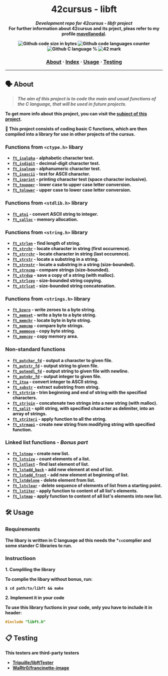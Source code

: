 <h1 align="center">
	42cursus - libft
</h1>

<p align="center">
	<b><i>Development repo for 42cursus - libfr project</i><b><br>
	For further information about 42cursus and its prject, pleas refer to my profile <a href="https://github.com/mavellanedal"><b>mavellanedal</b></a>.
</p>

<p align="center">
	<img alt="Github code size in bytes" src="https://img.shields.io/github/languages/code-size/mavellanedal/libft?label=code-size&color=blueviolet"/>
	<img alt="Github code languages counter" src="https://img.shields.io/github/languages/count/mavellanedal/libft?label=languages&color=blue"/>
	<img alt="Github C language %" src="https://img.shields.io/github/languages/top/mavellanedal/libft?label=C&color=blue"/>
	<img alt="42 mark" src="https://img.shields.io/badge/42_Mark-125%25-green?color=green"/>
</p>

<h3 align="center">
  <a href="#%EF%B8%8F-about">About</a>
  <span> · </span>
  <a href="#-index">Index</a>
  <span> · </span>
  <a href="#%EF%B8%8F-usage">Usage</a>
  <span> · </span>
  <a href="#%EF%B8%8F-testing">Testing</a>
</h3>

---

## 🗣️ About

> _The aim of this project is to code the main and usual functions of the C language, that will be used in future projects._

To get more info about this project, you can visit the [**subject of this project**](https://cdn.intra.42.fr/pdf/pdf/142520/es.subject.pdf).

🚀 This project consists of coding basic C functions, which are then compiled
into a library for use in other projects of the cursus.

### Functions from `<ctype.h>` libary

* [`ft_isalpha`](libft/ft_isalpha.c) - alphabetic character test.
* [`ft_isdigit`](libft/ft_isdigit.c) - decimal-digit character test.
* [`ft_isalnum`](libft/ft_isalnum.c) - alphanumeric character test.
* [`ft_isascii`](libft/ft_isascii.c) - test for ASCII character.
* [`ft_isprint`](libft/ft_isprint.c) - printing character test (space character inclusive).
* [`ft_toupper`](libft/ft_toupper.c) - lower case to upper case letter conversion.
* [`ft_tolower`](libft/ft_tolower.c) - upper case to lower case letter conversion.

### Functions from `<stdlib.h>` library

* [`ft_atoi`](libft/ft_atoi.c) - convert ASCII string to integer.
* [`ft_calloc`](libft/ft_calloc.c) - memory allocation.

### Functions from `<string.h>` library

* [`ft_strlen`](libft/ft_strlen.c) - find length of string.
* [`ft_strchr`](libft/ft_strchr.c) - locate character in string (first occurrence).
* [`ft_strrchr`](libft/ft_strrchr.c) - locate character in string (last occurence).
* [`ft_strstr`](libft/ft_strstr.c) - locate a substring in a string.
* [`ft_strnstr`](libft/ft_strnstr.c) - locate a substring in a string (size-bounded).
* [`ft_strncmp`](libft/ft_strncmp.c) - compare strings (size-bounded).
* [`ft_strdup`](libft/ft_strdup.c) - save a copy of a string (with malloc).
* [`ft_strlcpy`](libft/ft_strlcpy.c) - size-bounded string copying.
* [`ft_strlcat`](libft/ft_strlcat.c) - size-bounded string concatenation.

### Functions from `<strings.h>` library

* [`ft_bzero`](libft/ft_bzero.c) - write zeroes to a byte string.
* [`ft_memset`](libft/ft_memset.c) - write a byte to a byte string.
* [`ft_memchr`](libft/ft_memchr.c) - locate byte in byte string.
* [`ft_memcmp`](libft/ft_memcmo.c) - compare byte strings.
* [`ft_memmove`](libft/ft_memmove.c) - copy byte string.
* [`ft_memcpy`](libft/ft_memcpy.c) - copy memory area.

### Non-standard functions

* [`ft_putchar_fd`](libft/ft_putchar_fd.c) - output a character to given file.
* [`ft_putstr_fd`](libft/ft_putstr_fd.c) - output string to given file.
* [`ft_putendl_fd`](libft/ft_putendl_fd.c) - output string to given file with newline.
* [`ft_putnbr_fd`](libft/ft_putnbr_fd.c)		- output integer to given file.
* [`ft_itoa`](libft/ft_itoa.c) - convert integer to ASCII string.
* [`ft_substr`](libft/ft_substr.c) - extract substring from string.
* [`ft_strtrim`](libft/ft_strtrim.c) - trim beginning and end of string with the specified characters.
* [`ft_strjoin`](libft/ft_strjoin.c) - concatenate two strings into a new string (with malloc).
* [`ft_split`](libft/ft_split.c) - split string, with specified character as delimiter, into an array of strings.
* [`ft_striteri`](libft/ft_striteri.c) - apply function to all the string.
* [`ft_strmapi`](libft/ft_strmapi.c) - create new string from modifying string with specified function.

### Linked list functions - *Bonus part*

* [`ft_lstnew`](libft/ft_lstnew_bonus.c) - create new list.
* [`ft_lstsize`](libft/ft_lstsize_bonus.c) - count elements of a list.
* [`ft_lstlast`](libft/ft_lstlast_bonus.c) - find last element of list.
* [`ft_lstadd_back`](libft/ft_lstadd_back_bonus.c) - add new element at end of list.
* [`ft_lstadd_front`](libft/ft_lstadd_front_bonus.c) - add new element at beginning of list.
* [`ft_lstdelone`](libft/ft_lstdelone_bonus.c) - delete element from list.
* [`ft_lstclear`](libft/ft_lstclear_bonus.c) - delete sequence of elements of list from a starting point.
* [`ft_lstiter`](libft/ft_lstiter_bonus.c) - apply function to content of all list's elements.
* [`ft_lstmap`](libft/ft_lstmap_bonus.c) - apply function to content of all list's elements into new list.

## 🛠️ Usage

### Requirements

The libary is written in C language ad this needs the ***`cc`complier** and some stander **C libraries** to run.

### Instructioon

**1. Compliling the library**

To complie the libary without bonus, run:

```shell
$ cd path/to/libft && make
```

**2. Implement it in your code**

To use this library fuctions in your code, only you have to include it in header:

```C
#include "libft.h"
```

## 📋 Testing

**This testers are third-party testers**

* [Tripuille/libftTester](https://github.com/Tripouille/libftTester)
* [WaRtr0/francinette-image](https://github.com/WaRtr0/francinette-image)

